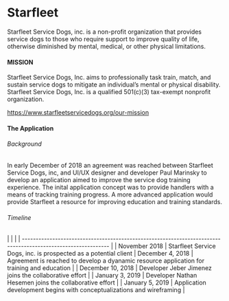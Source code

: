# Starfleet

Starfleet Service Dogs, inc. is a non-profit organization that provides service dogs to those who require support to improve quality of life, otherwise diminished by mental, medical, or other physical limitations. 

#### MISSION
Starfleet Service Dogs, Inc. aims to professionally task train, match, and sustain service dogs to mitigate an individual’s mental or physical disability. Starfleet Service Dogs, Inc. is a qualified  501(c)(3) tax-exempt nonprofit organization.   

https://www.starfleetservicedogs.org/our-mission 

#### The Application 
###### Background
In early December of 2018 an agreement was reached between Starfleet Service Dogs, inc, and UI/UX designer and developer Paul Marinsky to develop an application aimed to improve the service dog training experience. The inital application concept was to provide handlers with a means of tracking training progress. A more advanced application would provide Starfleet a resource for improving education and training standards. 

###### Timeline
| | |
| ------------------------------------------------------------------------------------------------------------- |
| November 2018 | Starfleet Service Dogs, inc. is prospected as a potential client 
| December 4, 2018 | Agreement is reached to develop a dyanamic resource application for training and education |
| December 10, 2018 | Developer Jeber Jimenez joins the collaborative effort |
| January 3, 2019 | Developer Nathan Hesemen joins the collaborative effort |
| January 5, 2019 | Application development begins with conceptualizations and wireframing |



